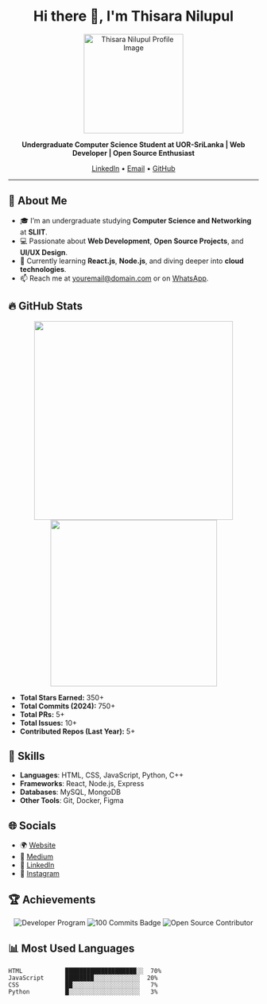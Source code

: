 <h1 align="center">Hi there 👋, I'm Thisara Nilupul</h1>

<p align="center">
  <img src="https://user-images.githubusercontent.com/XXXXXXXXX/XXXXXX-XXXX.png" alt="Thisara Nilupul Profile Image" width="200" height="200"/>
</p>

<p align="center">
  <b>Undergraduate Computer Science Student at UOR-SriLanka | Web Developer | Open Source Enthusiast</b>
</p>

<p align="center">
  <a href="https://www.linkedin.com/in/thisara-nilupul/">LinkedIn</a> •
  <a href="mailto:youremail@domain.com">Email</a> •
  <a href="https://github.com/ThisaraNilupul">GitHub</a>
</p>

---

## 🚀 About Me

- 🎓 I’m an undergraduate studying **Computer Science and Networking** at **SLIIT**.
- 💻 Passionate about **Web Development**, **Open Source Projects**, and **UI/UX Design**.
- 🌱 Currently learning **React.js**, **Node.js**, and diving deeper into **cloud technologies**.
- 📫 Reach me at [youremail@domain.com](mailto:youremail@domain.com) or on [WhatsApp](https://wa.link/mylink).

## 🔥 GitHub Stats

<p align="center">
  <img src="https://github-readme-stats.vercel.app/api?username=ThisaraNilupul&show_icons=true&theme=radical" width="400"/>
  <img src="https://github-readme-stats.vercel.app/api/top-langs/?username=ThisaraNilupul&layout=compact&theme=radical" width="335"/>
</p>

- **Total Stars Earned:** 350+
- **Total Commits (2024):** 750+
- **Total PRs:** 5+
- **Total Issues:** 10+
- **Contributed Repos (Last Year):** 5+

## 💼 Skills

- **Languages**: HTML, CSS, JavaScript, Python, C++
- **Frameworks**: React, Node.js, Express
- **Databases**: MySQL, MongoDB
- **Other Tools**: Git, Docker, Figma

## 🌐 Socials

- 🌍 [Website](https://yourwebsite.com)
- 📝 [Medium](https://medium.com/@ThisaraNilupul)
- 💼 [LinkedIn](https://www.linkedin.com/in/thisara-nilupul/)
- 📸 [Instagram](https://instagram.com/thisara_nilupul)

## 🏆 Achievements

<p align="center">
  <img src="https://img.shields.io/badge/Developer%20Program%20Member-Active-brightgreen?style=flat" alt="Developer Program"/>
  <img src="https://img.shields.io/badge/100%20Commits-Completed-blue?style=flat" alt="100 Commits Badge"/>
  <img src="https://img.shields.io/badge/Open%20Source%20Contributor-Gold?style=flat" alt="Open Source Contributor"/>
</p>

## 📊 Most Used Languages

```plaintext
HTML            ████████████████████░░  70%
JavaScript      ████████░░░░░░░░░░░░░  20%
CSS             ██░░░░░░░░░░░░░░░░░░░   7%
Python          █░░░░░░░░░░░░░░░░░░░░   3%
